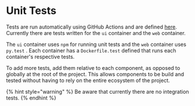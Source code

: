 # Unit Tests

Tests are run automatically using GitHub Actions and are defined [here](https://github.com/IQTLabs/packet_cafe/blob/master/.github/workflows/test.yml). Currently there are tests written for the `ui` container and the `web` container. 

The `ui` container uses `npm` for running unit tests and the `web` container uses `py.test` . Each container has a `Dockerfile.test` defined that runs each container's respective tests.

To add more tests, add them relative to each component, as opposed to globally at the root of the project.  This allows components to be build and tested without having to rely on the entire ecosystem of the project.

{% hint style="warning" %}
Be aware that currently there are no integration tests.
{% endhint %}

